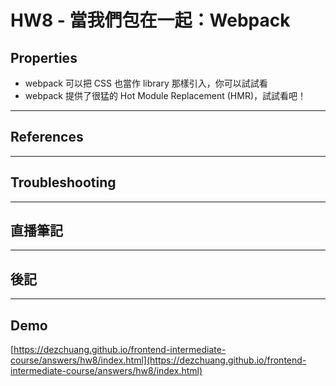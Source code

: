 
# HW8 - 當我們包在一起：Webpack

## Properties

* webpack 可以把 CSS 也當作 library 那樣引入，你可以試試看
* webpack 提供了很猛的 Hot Module Replacement (HMR)，試試看吧！

---

## References

---

## Troubleshooting


---

## 直播筆記



---

## 後記


---

## Demo
[https://dezchuang.github.io/frontend-intermediate-course/answers/hw8/index.html](https://dezchuang.github.io/frontend-intermediate-course/answers/hw8/index.html)
